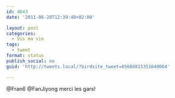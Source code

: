 ```yaml
---
id: 4643
date: '2011-06-28T12:39:40+02:00'

layout: post
categories:
  - Vis ma vie
tags:
  - tweet
format: status
publish_social: no
guid: 'http://tweets.local/?birdsite_tweet=85688815351640064'

---
```


@Fran6 @FanJiyong merci les gars!